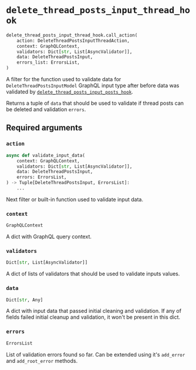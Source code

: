 # `delete_thread_posts_input_thread_hook`

```python
delete_thread_posts_input_thread_hook.call_action(
    action: DeleteThreadPostsInputThreadAction,
    context: GraphQLContext,
    validators: Dict[str, List[AsyncValidator]],
    data: DeleteThreadPostsInput,
    errors_list: ErrorsList,
)
```

A filter for the function used to validate data for `DeleteThreadPostsInputModel` GraphQL input type after before data was validated by [`delete_thread_posts_input_posts_hook`](./delete-thread-posts-input-posts-hook.md).

Returns a tuple of `data` that should be used to validate if thread posts can be deleted and validation `errors`.


## Required arguments

### `action`

```python
async def validate_input_data(
    context: GraphQLContext,
    validators: Dict[str, List[AsyncValidator]],
    data: DeleteThreadPostsInput,
    errors: ErrorsList,
) -> Tuple[DeleteThreadPostsInput, ErrorsList]:
    ...
```

Next filter or built-in function used to validate input data.


### `context`

```python
GraphQLContext
```

A dict with GraphQL query context.


### `validators`

```python
Dict[str, List[AsyncValidator]]
```

A dict of lists of validators that should be used to validate inputs values.


### `data`

```python
Dict[str, Any]
```

A dict with input data that passed initial cleaning and validation. If any of fields failed initial cleanup and validation, it won't be present in this dict.


### `errors`

```python
ErrorsList
```

List of validation errors found so far. Can be extended using it's `add_error` and `add_root_error` methods.